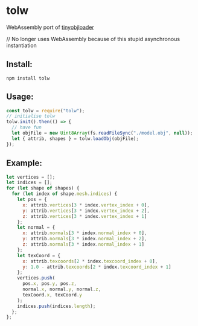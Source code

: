 # tolw

WebAssembly port of [tinyobjloader](https://github.com/syoyo/tinyobjloader)

// No longer uses WebAssembly because of this stupid asynchronous instantiation

## Install:
````
npm install tolw
````

## Usage:
````js
const tolw = require("tolw");
// initialise tolw
tolw.init().then(() => {
  // have fun
  let objFile = new Uint8Array(fs.readFileSync("./model.obj", null));
  let { attrib, shapes } = tolw.loadObj(objFile);
});
````

## Example:
````js
let vertices = [];
let indices = [];
for (let shape of shapes) {
  for (let index of shape.mesh.indices) {
    let pos = {
      x: attrib.vertices[3 * index.vertex_index + 0],
      y: attrib.vertices[3 * index.vertex_index + 2],
      z: attrib.vertices[3 * index.vertex_index + 1]
    };
    let normal = {
      x: attrib.normals[3 * index.normal_index + 0],
      y: attrib.normals[3 * index.normal_index + 2],
      z: attrib.normals[3 * index.normal_index + 1]
    };
    let texCoord = {
      x: attrib.texcoords[2 * index.texcoord_index + 0],
      y: 1.0 - attrib.texcoords[2 * index.texcoord_index + 1]
    };
    vertices.push(
      pos.x, pos.y, pos.z,
      normal.x, normal.y, normal.z,
      texCoord.x, texCoord.y
    );
    indices.push(indices.length);
  };
};
````
